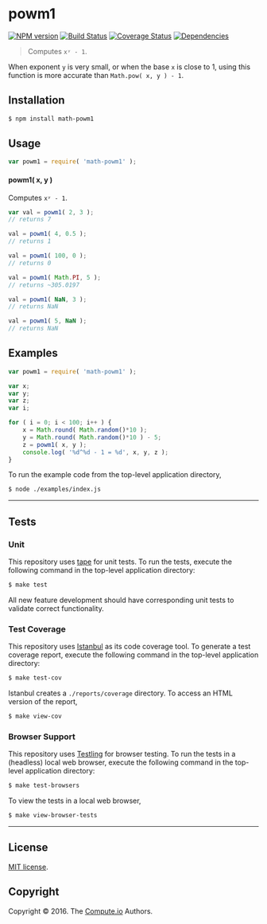 powm1
===
[![NPM version][npm-image]][npm-url] [![Build Status][build-image]][build-url] [![Coverage Status][coverage-image]][coverage-url] [![Dependencies][dependencies-image]][dependencies-url]

> Computes `xʸ - 1`.

When exponent `y` is very small, or when the base `x` is close to 1, using this function is more accurate than `Math.pow( x, y ) - 1`.

## Installation

``` bash
$ npm install math-powm1
```


## Usage

``` javascript
var powm1 = require( 'math-powm1' );
```

#### powm1( x, y )

Computes `xʸ - 1`.

``` javascript
var val = powm1( 2, 3 );
// returns 7

val = powm1( 4, 0.5 );
// returns 1

val = powm1( 100, 0 );
// returns 0

val = powm1( Math.PI, 5 );
// returns ~305.0197

val = powm1( NaN, 3 );
// returns NaN

val = powm1( 5, NaN );
// returns NaN
```


## Examples

``` javascript
var powm1 = require( 'math-powm1' );

var x;
var y;
var z;
var i;

for ( i = 0; i < 100; i++ ) {
	x = Math.round( Math.random()*10 );
	y = Math.round( Math.random()*10 ) - 5;
	z = powm1( x, y );
	console.log( '%d^%d - 1 = %d', x, y, z );
}
```

To run the example code from the top-level application directory,

``` bash
$ node ./examples/index.js
```


---
## Tests

### Unit

This repository uses [tape][tape] for unit tests. To run the tests, execute the following command in the top-level application directory:

``` bash
$ make test
```

All new feature development should have corresponding unit tests to validate correct functionality.


### Test Coverage

This repository uses [Istanbul][istanbul] as its code coverage tool. To generate a test coverage report, execute the following command in the top-level application directory:

``` bash
$ make test-cov
```

Istanbul creates a `./reports/coverage` directory. To access an HTML version of the report,

``` bash
$ make view-cov
```


### Browser Support

This repository uses [Testling][testling] for browser testing. To run the tests in a (headless) local web browser, execute the following command in the top-level application directory:

``` bash
$ make test-browsers
```

To view the tests in a local web browser,

``` bash
$ make view-browser-tests
```

<!-- [![browser support][browsers-image]][browsers-url] -->


---
## License

[MIT license](http://opensource.org/licenses/MIT).


## Copyright

Copyright &copy; 2016. The [Compute.io][compute-io] Authors.


[npm-image]: http://img.shields.io/npm/v/math-powm1.svg
[npm-url]: https://npmjs.org/package/math-powm1

[build-image]: http://img.shields.io/travis/math-io/powm1/master.svg
[build-url]: https://travis-ci.org/math-io/powm1

[coverage-image]: https://img.shields.io/codecov/c/github/math-io/powm1/master.svg
[coverage-url]: https://codecov.io/github/math-io/powm1?branch=master

[dependencies-image]: http://img.shields.io/david/math-io/powm1.svg
[dependencies-url]: https://david-dm.org/math-io/powm1

[dev-dependencies-image]: http://img.shields.io/david/dev/math-io/powm1.svg
[dev-dependencies-url]: https://david-dm.org/dev/math-io/powm1

[github-issues-image]: http://img.shields.io/github/issues/math-io/powm1.svg
[github-issues-url]: https://github.com/math-io/powm1/issues

[tape]: https://github.com/substack/tape
[istanbul]: https://github.com/gotwarlost/istanbul
[testling]: https://ci.testling.com

[compute-io]: https://github.com/compute-io/
[exponential-function]: https://en.wikipedia.org/wiki/Exponential_function
